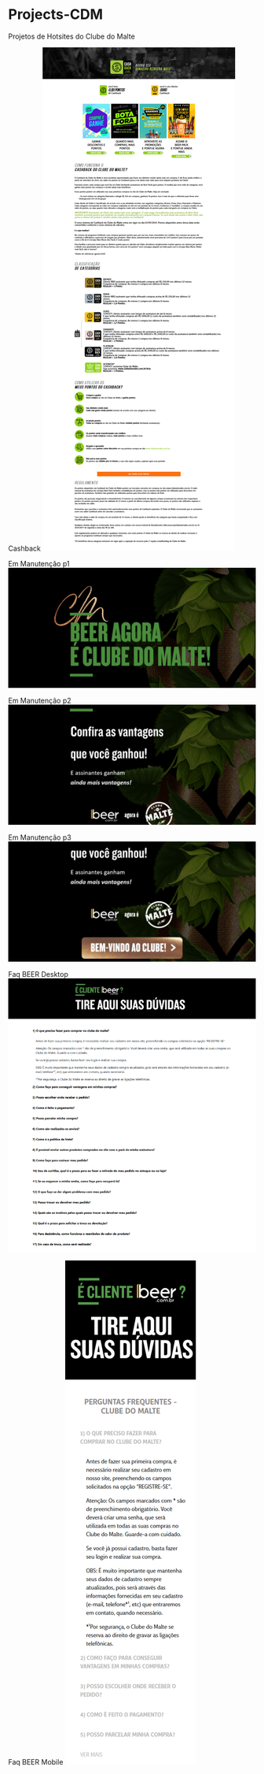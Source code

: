# Projects-CDM
Projetos de Hotsites do Clube do Malte

Cashback
![alt text](https://github.com/marcfreir/Projects-CDM/blob/master/IMAGES/Cashback.png)

Em Manutenção p1
![alt text](https://github.com/marcfreir/Projects-CDM/blob/master/IMAGES/Em_Manuten%C3%A7%C3%A3o-1.png)

Em Manutenção p2
![alt text](https://github.com/marcfreir/Projects-CDM/blob/master/IMAGES/Em_Manuten%C3%A7%C3%A3o-2.png)

Em Manutenção p3
![alt text](https://github.com/marcfreir/Projects-CDM/blob/master/IMAGES/Em_Manuten%C3%A7%C3%A3o-3.png)

Faq BEER Desktop
![alt text](https://github.com/marcfreir/Projects-CDM/blob/master/IMAGES/Faq%20Beer.png)

Faq BEER Mobile
![alt text](https://github.com/marcfreir/Projects-CDM/blob/master/IMAGES/Faq_Beer_m.png)
